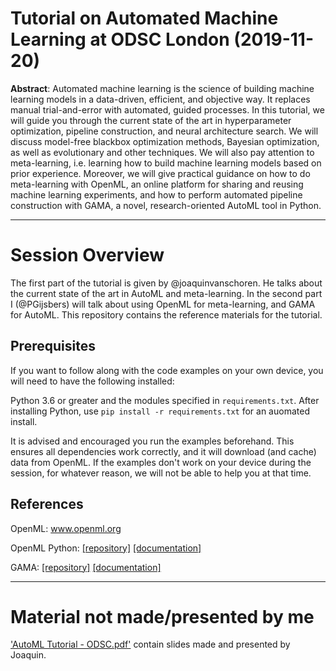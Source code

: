 # Tutorial on Automated Machine Learning at ODSC London (2019-11-20)

**Abstract**: 
Automated machine learning is the science of building machine learning models in a data-driven, efficient, and objective way. 
It replaces manual trial-and-error with automated, guided processes. 
In this tutorial, we will guide you through the current state of the art in hyperparameter optimization, pipeline construction, and neural architecture search. 
We will discuss model-free blackbox optimization methods, Bayesian optimization, as well as evolutionary and other techniques. 
We will also pay attention to meta-learning, i.e. learning how to build machine learning models based on prior experience. 
Moreover, we will give practical guidance on how to do meta-learning with OpenML, an online platform for sharing and reusing machine learning experiments, 
and how to perform automated pipeline construction with GAMA, a novel, research-oriented AutoML tool in Python.

----
# Session Overview

The first part of the tutorial is given by @joaquinvanschoren.
He talks about the current state of the art in AutoML and meta-learning.
In the second part I (@PGijsbers) will talk about using OpenML for meta-learning, and GAMA for AutoML.
This repository contains the reference materials for the tutorial.

## Prerequisites
If you want to follow along with the code examples on your own device, you will need to have the following installed:

Python 3.6 or greater and the modules specified in `requirements.txt`. After installing Python, use `pip install -r requirements.txt` for an auomated install.
 
It is advised and encouraged you run the examples beforehand.
This ensures all dependencies work correctly, and it will download (and cache) data from OpenML.
If the examples don't work on your device during the session, for whatever reason, we will not be able to help you at that time.

## References
OpenML: www.openml.org

OpenML Python: [[repository]](https://github.com/openml/openml-python) [[documentation]](https://openml.github.io/openml-python/master/)

GAMA: [[repository]](https://github.com/PGijsbers/gama) [[documentation]](https://pgijsbers.github.io/gama/)

-----
# Material not made/presented by me
['AutoML Tutorial - ODSC.pdf'](https://github.com/PGijsbers/Talks/blob/master/odsc/AutoML%20Tutorial%20-%20ODSC.pdf) contain slides made and presented by Joaquin.
